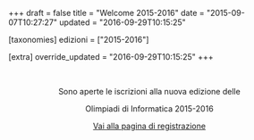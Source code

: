 +++
draft = false
title = "Welcome 2015-2016"
date = "2015-09-07T10:27:27"
updated = "2016-09-29T10:15:25"

[taxonomies]
edizioni = ["2015-2016"]

[extra]
override_updated = "2016-09-29T10:15:25"
+++
<div style="text-align: center;">

<br/>
<div style="text-align: center;">

Sono aperte le iscrizioni alla nuova edizione delle

</div>

<div style="text-align: center;">

Olimpiadi di Informatica 2015-2016

</div>

<div style="text-align: center;">

</div>

<div style="text-align: center;">

[Vai alla pagina di registrazione](http://ioicms2.olimpiadi-informatica.it/ioiCMS2/welcome_registrazione.xhtml)

</div>

</div>